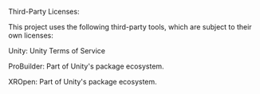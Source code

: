 Third-Party Licenses:

This project uses the following third-party tools, which are subject to their own licenses:

Unity: Unity Terms of Service

ProBuilder: Part of Unity's package ecosystem.

XROpen: Part of Unity's package ecosystem.
